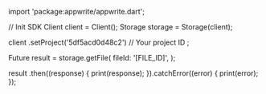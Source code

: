 import 'package:appwrite/appwrite.dart';

// Init SDK
Client client = Client();
Storage storage = Storage(client);

client
    .setProject('5df5acd0d48c2') // Your project ID
;

Future result = storage.getFile(
    fileId: '[FILE_ID]',
);

result
  .then((response) {
    print(response);
  }).catchError((error) {
    print(error);
  });
